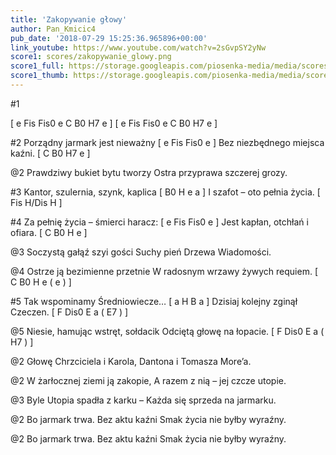 ```yaml
---
title: 'Zakopywanie głowy'
author: Pan_Kmicic4
pub_date: '2018-07-29 15:25:36.965896+00:00'
link_youtube: https://www.youtube.com/watch?v=2sGvpSY2yNw
score1: scores/zakopywanie_glowy.png
score1_full: https://storage.googleapis.com/piosenka-media/media/scores/zakopywanie_glowy.png
score1_thumb: https://storage.googleapis.com/piosenka-media/media/scores/zakopywanie_glowy.png.180x0_q85_upscale.png
---
```


#1

[ e Fis Fis0 e C B0 H7 e ]
[ e Fis Fis0 e C B0 H7 e ]

#2
Porządny jarmark jest nieważny [ e Fis Fis0 e ]
Bez niezbędnego miejsca kaźni. [ C B0 H7 e ]

@2
Prawdziwy bukiet bytu tworzy
Ostra przyprawa szczerej grozy.

#3
Kantor, szulernia, szynk, kaplica [ B0 H e a ]
I szafot – oto pełnia życia. [ Fis H/Dis H ]

#4
Za pełnię życia – śmierci haracz: [ e Fis Fis0 e ]
Jest kapłan, otchłań i ofiara. [ C B0 H e ]

@3
Soczystą gałąź szyi gości
Suchy pień Drzewa Wiadomości.

@4
Ostrze ją bezimienne przetnie
W radosnym wrzawy żywych requiem. [ C B0 H e ( e ) ]

#5
Tak wspominamy Średniowiecze… [ a H B a ]
Dzisiaj kolejny zginął Czeczen. [ F Dis0 E a ( E7 ) ]

@5
Niesie, hamując wstręt, sołdacik
Odciętą głowę na łopacie. [ F Dis0 E a ( H7 )  ]

@2
Głowę Chrzciciela i Karola,
Dantona i Tomasza More’a.

@2
W żarłocznej ziemi ją zakopie,
A razem z nią – jej czcze utopie.

@3
Byle Utopia spadła z karku –
Każda się sprzeda na jarmarku.

@2
Bo jarmark trwa. Bez aktu kaźni
Smak życia nie byłby wyraźny.

@2
Bo jarmark trwa. Bez aktu kaźni
Smak życia nie byłby wyraźny.